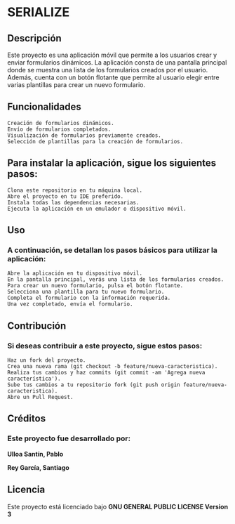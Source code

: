 # SERIALIZE

## Descripción

Este proyecto es una aplicación móvil que permite a los usuarios crear y enviar formularios dinámicos. La aplicación consta de una pantalla principal donde se muestra una lista de los formularios creados por el usuario. Además, cuenta con un botón flotante que permite al usuario elegir entre varias plantillas para crear un nuevo formulario.

## Funcionalidades

    Creación de formularios dinámicos.
    Envío de formularios completados.
    Visualización de formularios previamente creados.
    Selección de plantillas para la creación de formularios.


## Para instalar la aplicación, sigue los siguientes pasos:

    Clona este repositorio en tu máquina local.
    Abre el proyecto en tu IDE preferido.
    Instala todas las dependencias necesarias.
    Ejecuta la aplicación en un emulador o dispositivo móvil.

## Uso

### A continuación, se detallan los pasos básicos para utilizar la aplicación:

    Abre la aplicación en tu dispositivo móvil.
    En la pantalla principal, verás una lista de los formularios creados.
    Para crear un nuevo formulario, pulsa el botón flotante.
    Selecciona una plantilla para tu nuevo formulario.
    Completa el formulario con la información requerida.
    Una vez completado, envía el formulario.

## Contribución

### Si deseas contribuir a este proyecto, sigue estos pasos:

    Haz un fork del proyecto.
    Crea una nueva rama (git checkout -b feature/nueva-caracteristica).
    Realiza tus cambios y haz commits (git commit -am 'Agrega nueva característica').
    Sube tus cambios a tu repositorio fork (git push origin feature/nueva-caracteristica).
    Abre un Pull Request.

## Créditos

### Este proyecto fue desarrollado por:
  **Ulloa Santín, Pablo**
  
  **Rey García, Santiago**
  
## Licencia

Este proyecto está licenciado bajo **GNU GENERAL PUBLIC LICENSE Version 3**
